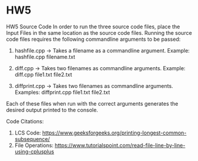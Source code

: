 # HW5
HW5 Source Code 
In order to run the three source code files, place the Input Files in the same location as the source code files. 
Running the source code files requires the following commandline arguments to be passed:

1) hashfile.cpp -> Takes a filename as a commandline argument.
   Example: hashfile.cpp filename.txt

2) diff.cpp -> Takes two filenames as commandline arguments.
   Example: diff.cpp file1.txt file2.txt
   
3) diffprint.cpp -> Takes two filenames as commandline arguments.
   Examples: diffprint.cpp file1.txt file2.txt
   
Each of these files when run with the correct arguments generates the desired output printed to the console.

Code Citations: 

1) LCS Code: https://www.geeksforgeeks.org/printing-longest-common-subsequence/
2) File Operations: https://www.tutorialspoint.com/read-file-line-by-line-using-cplusplus
